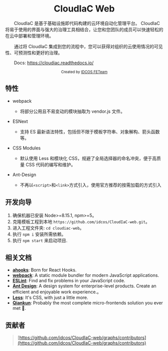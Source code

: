 <div align="center"><h1 align="center">CloudIaC Web</h1></div>
<div align="left">
  <p>&emsp;&emsp;CloudIaC 是基于基础设施即代码构建的云环境自动化管理平台。 CloudIaC 将易于使用的界面与强大的治理工具相结合，让您和您团队的成员可以快速轻松的在云中部署和管理环境。</p>
  <p>&emsp;&emsp;通过将 CloudIaC 集成到您的流程中，您可以获得对组织的云使用情况的可见性、可预测性和更好的治理。</p>
  <p>&emsp;&emsp;Docs: <a href='https://cloudiac.readthedocs.io/' target> https://cloudiac.readthedocs.io/ </a></p>
</div>

<div align="center">
  <sub>Created by <a href="#">IDCOS FETeam</a>
</div>

## 特性

- webpack

  - 将部分公用且不易变动的模块抽取为 vendor.js 文件。

- ESNext

  - 支持 ES 最新语法特性，包括但不限于模板字符串、对象解构、箭头函数等。

- CSS Modules

  - 默认使用 Less 和模块化 CSS，规避了全局选择器的命名冲突，便于高质量 CSS 代码的编写和维护。

- Ant-Design
  - 不再以`<script>`和`<link>`方式引入，使用官方推荐的按需加载的方式引入

## 开发向导

1.  确保机器已安装 Node>=8.15.1, npm>=5。
2.  克隆模板工程到本地 `https://github.com/idcos/CloudIaC-web.git`。
3.  进入工程文件夹: `cd cloudiac-web`。
4.  执行 `npm i` 安装所需依赖。
5.  执行 `npm start` 来启动项目.

## 相关文档

- [**ahooks**](https://ahooks.js.org/): Born for React Hooks.
- [**webpack**](https://webpack.js.org/): A static module bundler for modern JavaScript applications.
- [**ESLint**](https://eslint.org/): Find and fix problems in your JavaScript code.
- [**Ant Design**](https://ant.design/index-cn): A design system for enterprise-level products. Create an efficient and enjoyable work experience.。
- [**Less**](http://lesscss.org/): It's CSS, with just a little more.
- [**Qiankun**](https://qiankun.umijs.org/): Probably the most complete micro-frontends solution you ever met 🧐.

## 贡献者

> [https://github.com/idcos/CloudIaC-web/graphs/contributors](https://github.com/idcos/CloudIaC-web/graphs/contributors)
 